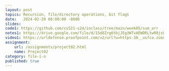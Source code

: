 ```yaml
---
layout: post
topics: Recursion, file/directory operations, bit flags
date:   2024-02-20 08:00:00 -0800
slides: 
code1: https://github.com/cs521-s24/inclass/tree/main/week05/sum_arr
notes1: https://drive.google.com/file/d/15d8Zrg6tbjJEg3WTvAEWDRLtwR8jsUW4/view?usp=sharing
video1: https://urldefense.proofpoint.com/v2/url?u=https-3A__usfca.zoom.us_rec_share_2OXofXGRs1ahoBwwqtEauJnhAaWJUjxzjWXh-2DfOhMyuhgWfe5YgNptSlD048JJqc.z3JwpWCe9XX2hbie&d=DwMFAw&c=qgVugHHq3rzouXkEXdxBNQ&r=zUwZhCZ6veD8D3JcqbG6_FfQD7Zw7tIzhr-R0Vq7V0s&m=uy9QVu3l0PtdMXwAYuSmDzR21A2E-hm5KjNxYQsOYG8Vq4y860QjifKN-W2KdULT&s=yQxUVNyqoh9Of5xoS17ovS7yNNy71A1NxazZ5WI6jkE&e=
assignment:
    url: /assignments/project02.html
    name: Project02
category: file-i-o
published: true
---
```

